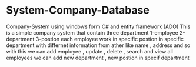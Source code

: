 # System-Company-Database
Company-System using windows form C# and entity framework (ADO)
This is a simple company system that contain three department
1-employee 2-department 3-postion each employee work in specific postion in specific department 
with differnet information from ather like name , address and so with this 
we can add employee , update , delete , search and view all employees we can add new department ,
new postion in specif department
